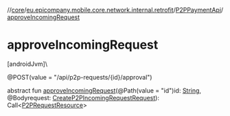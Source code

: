 //[core](../../../index.md)/[eu.epicompany.mobile.core.network.internal.retrofit](../index.md)/[P2PPaymentApi](index.md)/[approveIncomingRequest](approve-incoming-request.md)

# approveIncomingRequest

[androidJvm]\

@POST(value = &quot;/api/p2p-requests/{id}/approval&quot;)

abstract fun [approveIncomingRequest](approve-incoming-request.md)(@Path(value = &quot;id&quot;)id: [String](https://kotlinlang.org/api/latest/jvm/stdlib/kotlin/-string/index.html), @Bodyrequest: [CreateP2PIncomingRequestRequest](../../eu.epicompany.mobile.core.network.model.p2ppayment/-create-p2-p-incoming-request-request/index.md)): Call&lt;[P2PRequestResource](../../eu.epicompany.mobile.core.network.model.p2ppayment/-p2-p-request-resource/index.md)&gt;
